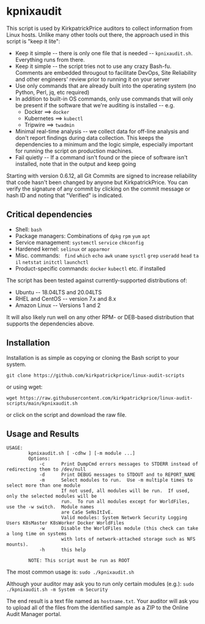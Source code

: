 # kpnixaudit #

This script is used by KirkpatrickPrice auditors to collect information from Linux hosts.  Unlike many other tools out there, the approach used in this script is "keep it lite":
* Keep it simple -- there is only one file that is needed -- `kpnixaudit.sh`.  Everything runs from there.
* Keep it simple -- the script tries not to use any crazy Bash-fu.  Comments are embedded througout to facilitate DevOps, Site Reliability and other engineers' review prior to running it on your server
* Use only commands that are already built into the operating system (no Python, Perl, jq, etc required)
* In addition to built-in OS commands, only use commands that will only be present if the software that we're auditing is installed -- e.g. 
    * Docker ==> `docker`
    * Kubernetes ==> `kubectl`
    * Tripwire ==> `twadmin`
* Minimal real-time analysis -- we collect data for off-line analysis and don't report findings during data collection.  This keeps the dependencies to a minimum and the logic simple, especially important for running the script on production machines.
* Fail quietly -- If a command isn't found or the piece of software isn't installed, note that in the output and keep going

Starting with version 0.6.12, all Git Commits are signed to increase reliability that code hasn't been changed by anyone but KirkpatrickPrice.  You can verify the signature of any commit by clicking on the commit message or hash ID and noting that "Verified" is indicated. 

## Critical dependencies ##
* Shell: `bash`
* Package managers: Combinations of `dpkg` `rpm` `yum` `apt`
* Service management: `systemctl` `service` `chkconfig`
* Hardened kernel: `selinux` or `apparmor`
* Misc. commands:   `find` `which` `echo` `awk` `uname` `sysctl` `grep` `useradd` `head` `tail` `netstat` `initctl` `launchctl`
* Product-specific commands: `docker` `kubectl` etc.  if installed

The script has been tested against currently-supported distributions of:
* Ubuntu -- 18.04LTS and 20.04LTS
* RHEL and CentOS -- version 7.x and 8.x
* Amazon Linux -- Versions 1 and 2

It will also likely run well on any other RPM- or DEB-based distribution that supports the dependencies above.

## Installation
Installation is as simple as copying or cloning the Bash script to your system.

`git clone https://github.com/kirkpatrickprice/linux-audit-scripts`

or using wget:

`wget https://raw.githubusercontent.com/kirkpatrickprice/linux-audit-scripts/main/kpnixaudit.sh`

or click on the script and download the raw file.

## Usage and Results
```
USAGE:
        kpnixaudit.sh [ -cdhw ] [-m module ...]
        Options:
            -c      Print DumpCmd errors messages to STDERR instead of redirecting them to /dev/null
            -d      Print DEBUG messages to STDOUT and to REPORT_NAME
            -m      Select modules to run.  Use -m multiple times to select more than one module
                    If not used, all modules will be run.  If used, only the selected modules will be
                    run.  To run all modules except for WorldFiles, use the -w switch.  Module names
                    are CaSe SeNsItIvE.
                    Valid modules: System Network Security Logging Users K8sMaster K8sWorker Docker WorldFiles
            -w      Disable the WorldFiles module (this check can take a long time on systems
                    with lots of network-attached storage such as NFS mounts).
            -h      this help

        NOTE: This script must be run as ROOT
```
The most common usage is:
`sudo ./kpnixaudit.sh`

Although your auditor may ask you to run only certain modules (e.g.):
`sudo ./kpnixaudit.sh -m System -m Security`

The end result is a text file named as `hostname.txt`.  Your auditor will ask you to upload all of the files from the identified sample as a ZIP to the Online Audit Manager portal.
